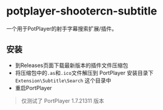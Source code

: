 potplayer-shootercn-subtitle
===

一个用于PotPlayer的射手字幕搜索扩展/插件。

## 安装

- 到Releases页面下载最新版本的插件文件压缩包
- 将压缩包中的`.as`和`.ico`文件解压到 PortPlayer 安装目录下 `Extension\Subtitle\Search` 这个目录中
- 重启PortPlayer

> 仅测试了 PortPlayer 1.7.21311 版本
